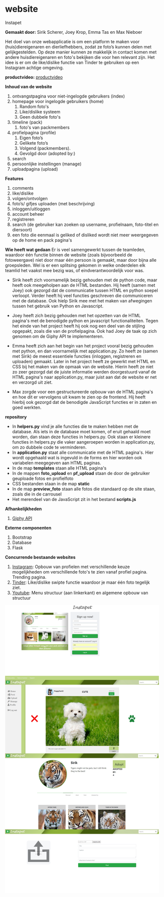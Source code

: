# website
Instapet

<b>Gemaakt door:</b>
Sirik Scherer, Joey Krop, Emma Tas en Max Nieboer

Het doel van onze webapplicatie is om een platform te maken voor (huis)diereigenaren en dierliefhebbers, zodat ze foto’s kunnen delen met gelijkgestelden. Op deze manier kunnen ze makkelijk in contact komen met andere huisdiereigenaren en foto's bekijken die voor hen relevant zijn. Het idee is er om de like/dislike functie van Tinder te gebruiken op een Instagram achtige omgeving.

<b>productvideo:</b>
[productvideo](https://youtu.be/uZFoKJNt1P4)

<b>Inhoud van de website</b>
1.  ontvangstpagina voor niet-ingelogde gebruikers (index)
2.  homepage voor ingelogde gebruikers (home)
    1. Random foto's
    2. Like/dislike systeem
    3. Geen dubbele foto's
3.  timeline (pack)
    1. foto's van packmembers
4.  profielpagina (profile)
    1. Eigen foto’s
    2. Gelikete foto’s
    3. Volgend (packmembers).
    4. Gevolgd door (adopted by:)
5.  search
6.  persoonlijke instellingen (manage)
7.  uploadpagina (upload)

<b>Features</b>
1.	comments
2.	like/dislike
3.	volgen/ontvolgen
4.	foto’s/ gifjes uploaden (met beschrijving)
5.	inloggen/uitloggen
6.	account beheer
7.  registreren
8.  search (de gebruiker kan zoeken op username, profielnaam, foto-titel en diersoort)
9.  een foto die eenmaal is geliked of disliked wordt niet meer weergegeven op de home en pack pagina's

<b>Wie heeft wat gedaan</b>
Er is veel samengewerkt tussen de teamleden, waardoor één functie binnen de website (zoals bijvoorbeeld de fotoweergave) niet door maar één persoon is gemaakt, maar door bijna alle groepsleden. Wel is er een splitsing gekomen in welke onderdelen elk teamlid het vaakst mee bezig was, of eindverantwoordelijk voor was.

- Sirik heeft zich voornamelijk bezig gehouden met de python code, maar heeft ook meegeholpen aan de HTML bestanden. Hij heeft (samen met Joey) ook gezorgd dat de communicatie tussen HTML en python soepel verloopt. Verder heeft hij veel functies geschreven die communiceren met de database. Ook hielp Sirik mee met het maken van afwegingen tussen het gebruik van Python en Javascript.

- Joey heeft zich bezig gehouden met het opzetten van de HTML pagina's met de benodigde python en javascript functionaliteiten. Tegen het einde van het project heeft hij ook nog een deel van de stijling opgepakt, zoals die van de profielpagina. Ook had Joey de taak op zich genomen om de Giphy API te implementeren.

- Emma heeft zich aan het begin van het project vooral bezig gehouden met python, en dan voornamelijk met application.py. Zo heeft ze (samen met Sirik) de meest essentiele functies (inloggen, registreren en uploaden) gemaakt. Later in het project heeft ze gewerkt met HTML en CSS bij het maken van de opmaak van de website. Hierin heeft ze niet zo zeer gezorgd dat de juiste informatie werden doorgestuurd vanaf de HTML pagina's naar application.py, maar juist aan dat de website er net en verzorgd uit ziet.

- Max zorgde voor een gestructureerde opbouw van de HTML pagina's en hoe dit er vervolgens uit kwam te zien op de frontend. Hij heeft hierbij ook gezorgd dat de benodigde JavaScript functies er in zaten en goed werkten.

<b> repository </b>
- In <b>helpers.py</b> vind je alle functies die te maken hebben met de database. Als iets in de database moet komen, of eruit gehaald moet worden, dan staan deze functies in helpers.py. Ook staan er kleinere functies in helpers.py die vaker aangeroepen worden in application.py, om zo dubbele code te verminderen.
- In <b>application.py</b> staat alle communicatie met de HTML pagina's. Hier wordt opgehaald wat is ingevuld in de forms en hier worden ook variabelen meegegeven aan HTML paginas.
- In de map <b>templates</b> staan alle HTML pagina's
- In de mappen <b>foto_upload</b> en <b>pf_upload</b> staan de door de gebruiker geuploade fotos en profielfoto
- CSS bestanden staan in de map <b>static</b>
- In de map <b>preview_foto</b> staan alle fotos die standaard op de site staan, zoals die in de carrousel
- Het merendeel van de JavaScript zit in het bestand <b>scripts.js</b>


<b>Afhankelijkheden</b>
1. [Giphy API](http://api.giphy.com)

<b>Externe componenten</b>
1. Bootstrap
2. Database
3. Flask

<b>Concurrende bestaande websites</b>
1. [Instagram](http://www.instagram.com): Opbouw van profielen met verschillende keuze mogelijkheden om verschillende foto's te zien vanaf profiel pagina. Trending pagina.
2. [Tinder](http://www.tinder.com): Like/dislike swipte functie waardoor je maar één foto tegelijk ziet.
3. [Youtube](http://www.youtube.com): Menu structuur (aan linkerkant) en algemene opbouw van structuur

![image of design](docs/screenshot.png)
